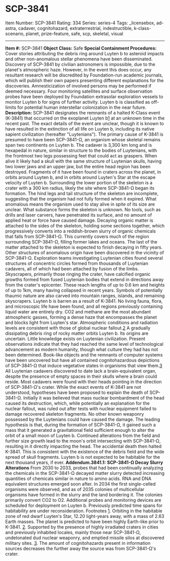 # SCP-3841
Item Number: SCP-3841
Rating: 334
Series: series-4
Tags: _licensebox, ad-astra, cadaver, cognitohazard, extraterrestrial, indestructible, k-class-scenario, planet, prize-feature, safe, scp, skeletal, visual

---

**Item #:** SCP-3841
**Object Class:** Safe
**Special Containment Procedures:** Cover stories attributing the debris ring around Luyten b to asteroid impacts and other non-anomalous stellar phenomena have been disseminated. Discovery of SCP-3841 by civilian astronomers is impossible, due to the planet's atmospheric haze. However, in the event this does occur, any resultant research will be discredited by Foundation-run academic journals, which will publish their own papers presenting different explanations for the discoveries. Amnesticization of involved persons may be performed if deemed necessary.
Four monitoring satellites and surface observation probes have been deployed by Foundation extrasolar exploration vessels to monitor Luyten b for signs of further activity. Luyten b is classified as off-limits for potential human interstellar colonization in the near future.
**Description:** SCP-3841 designates the remnants of a halted K-Class event (K-3841) that occurred on the exoplanet Luyten b[1](javascript:;) at an unknown time in the recent past. The exact details of the event are unclear, though it is known to have resulted in the extinction of all life on Luyten b, including its native sapient civilization (hereafter "Luytenians").
The primary cause of K-3841 is presumed to have been SCP-3841-Ω, an organism whose skeletal remains span two continents on Luyten b. The cadaver is 3,300 km long and is hexapedal in nature, similar in structure to the bodies of Luytenians, with the frontmost two legs possessing feet that could act as graspers. When alive it likely had a skull with the same structure of Luytenian skulls, having two lower jaws and an upper jaw, but the entire head region has been destroyed. Fragments of it have been found in craters across the planet, in orbits around Luyten b, and in orbits around Luyten's Star at the escape velocity of Luyten b. Surrounding the lower portion of the skeleton is a crater with a 300 km radius, likely the site where SCP-3841-Ω began its formation. The hind legs and tail structure of the skeleton are incomplete, suggesting that the organism had not fully formed when it expired. What anomalous means the organism used to stay alive in spite of its size are unclear.
What substance forms the skeleton is unknown. No tools, such as drills and laser carvers, have penetrated its surface, and no amount of applied heat or force have caused damage.
Decaying organic matter is attached to the sides of the skeleton, holding some sections together, which progressively converts into a reddish-brown slurry of organic chemicals that falls from SCP-3841-Ω. This currently covers much of the region surrounding SCP-3841-Ω, filling former lakes and oceans. The last of the matter attached to the skeleton is expected to finish decaying in fifty years.
Other structures of anomalous origin have been discovered in the vicinity of SCP-3841-Ω. Exploration teams investigating Luytenian cities found several structures of concentric circles formed from thousands of Luytenian cadavers, all of which had been attached by fusion of the limbs. Skyscrapers, primarily those ringing the crater, have calcified organic growths formed from fused Luytenian bodies that extend in directions away from the crater's epicenter. These reach lengths of up to 0.6 km and heights of up to 1km, many having collapsed in recent years. Symbols of potentially thaumic nature are also carved into mountain ranges, islands, and remaining skyscrapers.
Luyten b is barren as a result of K-3841. No living fauna, flora, and microscopic life have been found, and all regions previously containing liquid water are entirely dry. CO2 and methane are the most abundant atmospheric gasses, forming a dense haze that encompasses the planet and blocks light from Luyten's star. Atmospheric conditions and radiation levels are consistent with those of global nuclear fallout.[2](javascript:;)
A gradually dissipating debris ring of rocky matter orbits Luyten b. Its origins are uncertain.
Little knowledge exists on Luytenian civilization. Present observations indicate that they had reached the same level of technological advancement as modern humanity, though what culture they had has not been determined. Book-like objects and the remnants of computer systems have been uncovered but have all contained cognitohazardous depictions of SCP-3841-Ω that induce vegetative states in organisms that view them.[3](javascript:;) All Luytenian cadavers discovered to date lack a brain-equivalent organ, despite the presence of empty spaces in their skulls where a brain could reside. Most cadavers were found with their heads pointing in the direction of SCP-3841-Ω's crater.
While the exact events of K-3841 are not understood, hypotheses have been proposed to explain the death of SCP-3841-Ω. Initially it was believed that mass nuclear bombardment of the head caused its destruction, which, while potentially an explanation for the nuclear fallout, was ruled out after tests with nuclear equipment failed to damage recovered skeleton fragments. No other known weaponry possessed by the Luytenians could have caused the damage.
The leading hypothesis is that, during the formation of SCP-3841-Ω, it gained such a mass that it generated a gravitational field sufficient enough to alter the orbit of a small moon of Luyten b. Continued alterations from the field and further size growth lead to the moon's orbit intersecting with SCP-3841-Ω, resulting in it directly impacting the head. The accidental death then halted K-3841. This is consistent with the existence of the debris field and the wide spread of skull fragments.
Luyten b is not expected to be habitable for the next thousand years, if ever.
**Addendum.3841.1:** **SCP-3841-Ω Decay Slurry Alterations**
From 2030 to 2033, probes that had been continually analyzing the chemicals in the SCP-3841-Ω decayed matter slurry detected increasing quantities of chemicals similar in nature to amino acids. RNA and DNA equivalent structures emerged soon after. In 2034 the first single-celled organisms were observed, and as of 2035 colonies of multicellular organisms have formed in the slurry and the land bordering it. The colonies primarily convert CO2 to O2.
Additional probes and monitoring devices are scheduled for deployment on Luyten b. Previously predicted time spans for habitability are under reconsideration.
Footnotes
[1](javascript:;). Orbiting in the habitable zone of red dwarf Luyten's Star, 12.20 light-years away, with a mass of 2.63 Earth masses. The planet is predicted to have been highly Earth-like prior to K-3841.
[2](javascript:;). Supported by the presence of highly irradiated craters in cities and previously inhabited locales, mainly those near SCP-3841-Ω, undetonated dud nuclear weaponry, and emptied missile silos at discovered military sites.
[3](javascript:;). The amount of cognitohazards present in information sources decreases the further away the source was from SCP-3841-Ω's crater.